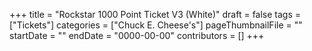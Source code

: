 +++
title = "Rockstar 1000 Point Ticket V3 (White)"
draft = false
tags = ["Tickets"]
categories = ["Chuck E. Cheese's"]
pageThumbnailFile = ""
startDate = ""
endDate = "0000-00-00"
contributors = []
+++
